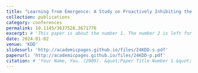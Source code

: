 ```yaml
---
title: "Learning from Emergence: A Study on Proactively Inhibiting the Monosemantic Neurons of Artificial Neural Networks"
collection: publications
category: conferences
permalink: 10.1145/3637528.3671776
excerpt: # 'This paper is about the number 1. The number 2 is left for future work.'
date: 2024-01-02
venue: 'KDD'
slidesurl: 'http://academicpages.github.io/files/24KDD-s.pdf'
paperurl: 'http://academicpages.github.io/files/24KDD-p.pdf'
citation: # 'Your Name, You. (2009). &quot;Paper Title Number 1.&quot; <i>Journal 1</i>. 1(1).'
---
```

